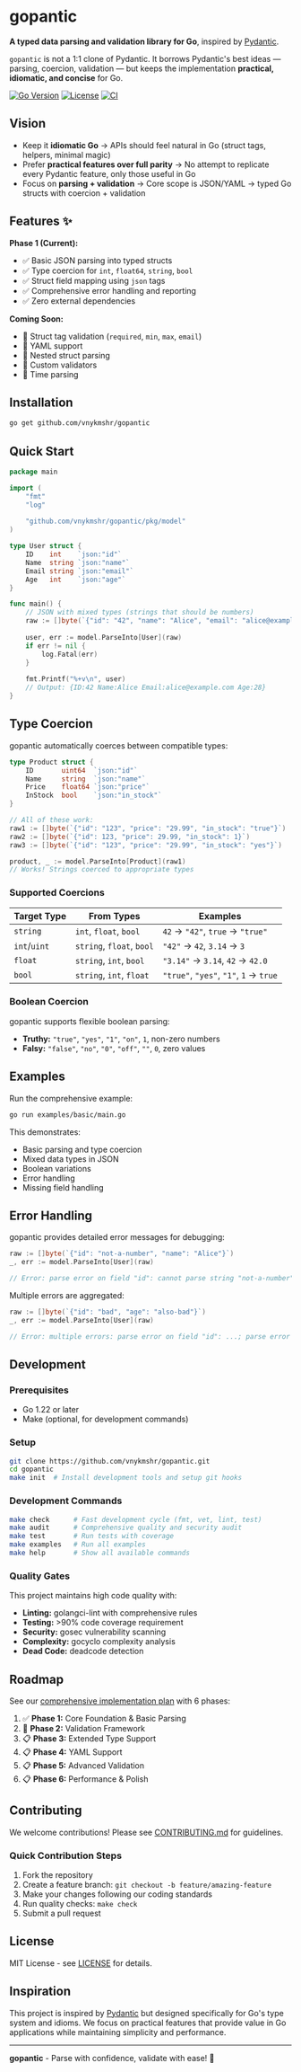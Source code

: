 # gopantic

**A typed data parsing and validation library for Go**, inspired by [Pydantic](https://docs.pydantic.dev/).

`gopantic` is not a 1:1 clone of Pydantic. It borrows Pydantic's best ideas — parsing, coercion, validation — but keeps the implementation **practical, idiomatic, and concise** for Go.

[![Go Version](https://img.shields.io/badge/go-1.22+-blue.svg)](https://golang.org/dl/)
[![License](https://img.shields.io/badge/license-MIT-green.svg)](LICENSE)
[![CI](https://github.com/vnykmshr/gopantic/actions/workflows/ci.yml/badge.svg)](https://github.com/vnykmshr/gopantic/actions/workflows/ci.yml)

## Vision

- Keep it **idiomatic Go** → APIs should feel natural in Go (struct tags, helpers, minimal magic)
- Prefer **practical features over full parity** → No attempt to replicate every Pydantic feature, only those useful in Go
- Focus on **parsing + validation** → Core scope is JSON/YAML → typed Go structs with coercion + validation

## Features ✨

**Phase 1 (Current):**
- ✅ Basic JSON parsing into typed structs
- ✅ Type coercion for `int`, `float64`, `string`, `bool`
- ✅ Struct field mapping using `json` tags
- ✅ Comprehensive error handling and reporting
- ✅ Zero external dependencies

**Coming Soon:**
- 🔄 Struct tag validation (`required`, `min`, `max`, `email`)
- 🔄 YAML support
- 🔄 Nested struct parsing
- 🔄 Custom validators
- 🔄 Time parsing

## Installation

```bash
go get github.com/vnykmshr/gopantic
```

## Quick Start

```go
package main

import (
    "fmt"
    "log"
    
    "github.com/vnykmshr/gopantic/pkg/model"
)

type User struct {
    ID    int    `json:"id"`
    Name  string `json:"name"`
    Email string `json:"email"`
    Age   int    `json:"age"`
}

func main() {
    // JSON with mixed types (strings that should be numbers)
    raw := []byte(`{"id": "42", "name": "Alice", "email": "alice@example.com", "age": "28"}`)
    
    user, err := model.ParseInto[User](raw)
    if err != nil {
        log.Fatal(err)
    }
    
    fmt.Printf("%+v\n", user)
    // Output: {ID:42 Name:Alice Email:alice@example.com Age:28}
}
```

## Type Coercion

gopantic automatically coerces between compatible types:

```go
type Product struct {
    ID       uint64  `json:"id"`
    Name     string  `json:"name"`
    Price    float64 `json:"price"`
    InStock  bool    `json:"in_stock"`
}

// All of these work:
raw1 := []byte(`{"id": "123", "price": "29.99", "in_stock": "true"}`)
raw2 := []byte(`{"id": 123, "price": 29.99, "in_stock": 1}`)
raw3 := []byte(`{"id": "123", "price": "29.99", "in_stock": "yes"}`)

product, _ := model.ParseInto[Product](raw1)
// Works! Strings coerced to appropriate types
```

### Supported Coercions

| Target Type | From Types | Examples |
|-------------|------------|----------|
| `string` | `int`, `float`, `bool` | `42` → `"42"`, `true` → `"true"` |
| `int`/`uint` | `string`, `float`, `bool` | `"42"` → `42`, `3.14` → `3` |
| `float` | `string`, `int`, `bool` | `"3.14"` → `3.14`, `42` → `42.0` |
| `bool` | `string`, `int`, `float` | `"true"`, `"yes"`, `"1"`, `1` → `true` |

### Boolean Coercion

gopantic supports flexible boolean parsing:

- **Truthy:** `"true"`, `"yes"`, `"1"`, `"on"`, `1`, non-zero numbers
- **Falsy:** `"false"`, `"no"`, `"0"`, `"off"`, `""`, `0`, zero values

## Examples

Run the comprehensive example:

```bash
go run examples/basic/main.go
```

This demonstrates:
- Basic parsing and type coercion
- Mixed data types in JSON
- Boolean variations
- Error handling
- Missing field handling

## Error Handling

gopantic provides detailed error messages for debugging:

```go
raw := []byte(`{"id": "not-a-number", "name": "Alice"}`)
_, err := model.ParseInto[User](raw)

// Error: parse error on field "id": cannot parse string "not-a-number" as integer
```

Multiple errors are aggregated:

```go
raw := []byte(`{"id": "bad", "age": "also-bad"}`)
_, err := model.ParseInto[User](raw)

// Error: multiple errors: parse error on field "id": ...; parse error on field "age": ...
```

## Development

### Prerequisites

- Go 1.22 or later
- Make (optional, for development commands)

### Setup

```bash
git clone https://github.com/vnykmshr/gopantic.git
cd gopantic
make init  # Install development tools and setup git hooks
```

### Development Commands

```bash
make check      # Fast development cycle (fmt, vet, lint, test)
make audit      # Comprehensive quality and security audit
make test       # Run tests with coverage
make examples   # Run all examples
make help       # Show all available commands
```

### Quality Gates

This project maintains high code quality with:

- **Linting:** golangci-lint with comprehensive rules
- **Testing:** >90% code coverage requirement
- **Security:** gosec vulnerability scanning
- **Complexity:** gocyclo complexity analysis
- **Dead Code:** deadcode detection

## Roadmap

See our [comprehensive implementation plan](todos/todos.md) with 6 phases:

1. ✅ **Phase 1:** Core Foundation & Basic Parsing
2. 🔄 **Phase 2:** Validation Framework
3. 📋 **Phase 3:** Extended Type Support
4. 📋 **Phase 4:** YAML Support
5. 📋 **Phase 5:** Advanced Validation
6. 📋 **Phase 6:** Performance & Polish

## Contributing

We welcome contributions! Please see [CONTRIBUTING.md](CONTRIBUTING.md) for guidelines.

### Quick Contribution Steps

1. Fork the repository
2. Create a feature branch: `git checkout -b feature/amazing-feature`
3. Make your changes following our coding standards
4. Run quality checks: `make check`
5. Submit a pull request

## License

MIT License - see [LICENSE](LICENSE) for details.

## Inspiration

This project is inspired by [Pydantic](https://docs.pydantic.dev/) but designed specifically for Go's type system and idioms. We focus on practical features that provide value in Go applications while maintaining simplicity and performance.

---

**gopantic** - Parse with confidence, validate with ease! 🚀